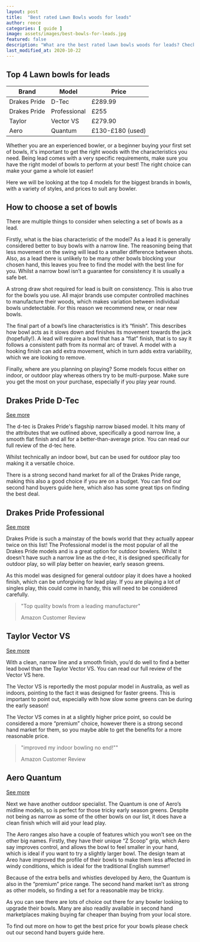 ```yaml
---
layout: post
title:  "Best rated Lawn Bowls woods for leads"
author: reece
categories: [ guide ]
image: assets/images/best-bowls-for-leads.jpg
featured: false
description: "What are the best rated lawn bowls woods for leads? Check out our top 4. Are yours on the list?"
last_modified_at: 2020-10-22
---
```


## Top 4 Lawn bowls for leads

<div class="overview">
  
<table>
  <thead>
    <tr>
      <th>Brand</th>
      <th>Model</th>
      <th>Price</th>
    </tr>
  </thead>
  <tbody>
    <tr>
      <td>Drakes Pride</td>
      <td>D-Tec</td>
      <td>£289.99 </td>
    </tr>
    <tr>
      <td>Drakes Pride</td>
      <td>Professional</td>
      <td>£255</td>
    </tr>
    <tr>
      <td>Taylor</td>
      <td>Vector VS</td>
      <td>£279.90 </td>
    </tr>
    <tr>
      <td>Aero</td>
      <td>Quantum</td>
      <td>£130-£180 (used)</td>
    </tr>
  </tbody>
</table>

</div>


Whether you are an experienced bowler, or a beginner buying your first set of bowls, it's important to get the right woods with the characteristics you need. Being lead comes with a very specific requirements, make sure you have the right model of bowls to perform at your best! The right choice can make your game a whole lot easier!

Here we will be looking at the top 4 models for the biggest brands in bowls, with a variety of styles, and prices to suit any bowler.


## How to choose a set of bowls

There are multiple things to consider when selecting a set of bowls as a lead.

Firstly, what is the bias characteristic of the model? As a lead it is generally considered better to buy bowls with a narrow line. The reasoning being that less movement on the swing will lead to a smaller difference between shots. Also, as a lead there is unlikely to be many other bowls blocking your chosen hand, this leaves you free to find the model with the best line for you. Whilst a narrow bowl isn’t a guarantee for consistency it is usually a safe bet.

A strong draw shot required for lead is built on consistency. This is also true for the bowls you use. All major brands use computer controlled machines to manufacture their woods, which makes variation between individual bowls undetectable. For this reason we recommend new, or near new bowls.

The final part of a bowl’s line characteristics is it’s “finish”. This describes how bowl acts as it slows down and finishes its movement towards the jack (hopefully!). A lead will require a bowl that has a “flat” finish, that is to say it follows a consistent path from its normal arc of travel. A model with a hooking finish can add extra movement, which in turn adds extra variability, which we are looking to remove.

Finally, where are you planning on playing? Some models focus either on indoor, or outdoor play whereas others try to be multi-purpose. Make sure you get the most on your purchase, especially if you play year round.

## Drakes Pride D-Tec

<a href="https://www.amazon.co.uk/gp/product/B07VF5RJH8/ref=as_li_qf_asin_il_tl?ie=UTF8&tag=jackhighbow0a-21&creative=6738&linkCode=as2&creativeASIN=B07VF5RJH8&linkId=e5b90d4e6fd7c6bf5c239d43a275d8da" class="btn more"  target="_blank">See more</a>

The d-tec is Drakes Pride's flagship narrow biased model. It hits many of the attributes that we outlined above, specifically a good narrow line, a smooth flat finish and all for a better-than-average price. You can read our full review of the d-tec here.

Whilst technically an indoor bowl, but can be used for outdoor play too making it a versatile choice.

There is a strong second hand market for all of the Drakes Pride range, making this also a good choice if you are on a budget. You can find our second hand buyers guide here, which also has some great tips on finding the best deal.

## Drakes Pride Professional

<a href="https://www.amazon.co.uk/gp/product/B005MI2YE0/ref=as_li_qf_asin_il_tl?ie=UTF8&tag=jackhighbow0a-21&creative=6738&linkCode=as2&creativeASIN=B005MI2YE0&linkId=fb5c41c051c9e6b228526c411ebe6742" class="btn more"  target="_blank">See more</a>

Drakes Pride is such a mainstay of the bowls world that they actually appear twice on this list! The Professional model is the most popular of all the Drakes Pride models and is a great option for outdoor bowlers. Whilst it doesn't have such a narrow line as the d-tec, it is designed specifically for outdoor play, so will play better on heavier, early season greens.

As this model was designed for general outdoor play it does have a hooked finish, which can be unforgiving for lead play. If you are playing a lot of singles play, this could come in handy, this will need to be considered carefully.

> "Top quality bowls from a leading manufacturer"
>
> Amazon Customer Review

## Taylor Vector VS

<a href="https://www.amazon.co.uk/gp/product/B07YXT8JNG/ref=as_li_qf_asin_il_tl?ie=UTF8&tag=jackhighbow0a-21&creative=6738&linkCode=as2&creativeASIN=B07YXT8JNG&linkId=aaacdf1052d99758560d3703fcbf8cd4" class="btn more"  target="_blank">See more</a>

With a clean, narrow line and a smooth finish, you’d do well to find a better lead bowl than the Taylor Vector VS. You can read our full review of the Vector VS here.

The Vector VS is reportedly the most popular model in Australia, as well as indoors, pointing to the fact it was designed for faster greens. This is important to point out, especially with how slow some greens can be during the early season!

The Vector VS comes in at a slightly higher price point, so could be considered a more “premium” choice, however there is a strong second hand market for them, so you maybe able to get the benefits for a more reasonable price.

> "improved my indoor bowling no end!""
>
> Amazon Customer Review

## Aero Quantum

<a href="http://rover.ebay.com/rover/1/710-53481-19255-0/1?ff3=4&pub=5575495824&toolid=10001&campid=5338542401&customid=&mpre=https%3A%2F%2Fwww.ebay.co.uk%2Fsch%2F117104%2Fi.html%3F_sop%3D1%26_from%3DR40%26_nkw%3DAero%2BQuantum%2Blawn%2Bbowls" class="btn more"  target="_blank">See more</a>

Next we have another outdoor specialist. The Quantum is one of Aero’s midline models, so is perfect for those tricky early season greens. Despite not being as narrow as some of the other bowls on our list, it does have a clean finish which will aid your lead play.

The Aero ranges also have a couple of features which you won’t see on the other big names. Firstly, they have their unique “Z Scoop” grip, which Aero say improves control, and allows the bowl to feel smaller in your hand, which is ideal if you want to try a slightly larger bowl. The design team at Areo have improved the profile of their bowls to make them less affected in windy conditions, which is ideal for the traditional English summer!

Because of the extra bells and whistles developed by Aero, the Quantum is also in the “premium” price range. The second hand market isn’t as strong as other models, so finding a set for a reasonable may be tricky.

As you can see there are lots of choice out there for any bowler looking to upgrade their bowls. Many are also readily available in second hand marketplaces making buying far cheaper than buying from your local store.

To find out more on how to get the best price for your bowls please check out our second hand buyers guide here.
